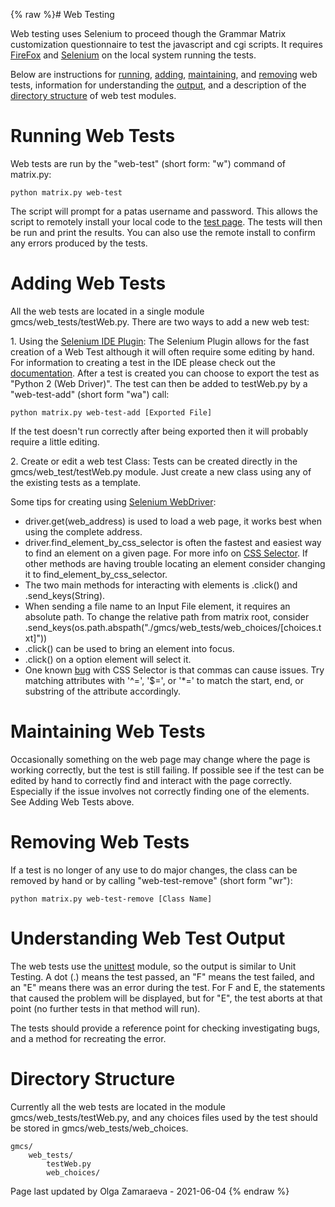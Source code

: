 {% raw %}# Web Testing

Web testing uses Selenium to proceed though the Grammar Matrix
customization questionnaire to test the javascript and cgi scripts. It
requires [FireFox](http://www.mozilla.org/en-US/firefox/fx/) and
[Selenium](http://pypi.python.org/pypi/selenium) on the local system
running the tests.

Below are instructions for
[running](../MatrixCustomizationWebTesting#running-web-tests),
[adding](../MatrixCustomizationWebTesting#adding-web-tests),
[maintaining](../MatrixCustomizationWebTesting#maintaining-web-tests), and
[removing](../MatrixCustomizationWebTesting#removing-web-tests) web tests, information
for understanding the [output](../MatrixCustomizationWebTesting#understanding-web-test-output),
and a description of the [directory
structure](../MatrixCustomizationWebTesting#directory-structure) of web test
modules.

# Running Web Tests

Web tests are run by the "web-test" (short form: "w") command of
matrix.py:

    python matrix.py web-test

The script will prompt for a patas username and password. This allows
the script to remotely install your local code to the [test
page](http://uakari.ling.washington.edu/matrix/test/matrix.cgi). The
tests will then be run and print the results. You can also use the
remote install to confirm any errors produced by the tests.

# Adding Web Tests

All the web tests are located in a single module
gmcs/web\_tests/testWeb.py. There are two ways to add a new web test:

1\. Using the [Selenium IDE
Plugin](http://seleniumhq.org/projects/ide/): The Selenium Plugin allows
for the fast creation of a Web Test although it will often require some
editing by hand. For information to creating a test in the IDE please
check out the
[documentation](http://seleniumhq.org/projects/ide/plugins.html). After
a test is created you can choose to export the test as "Python 2 (Web
Driver)". The test can then be added to testWeb.py by a "web-test-add"
(short form "wa") call:

    python matrix.py web-test-add [Exported File]

If the test doesn't run correctly after being exported then it will
probably require a little editing.

2\. Create or edit a web test Class: Tests can be created directly in
the gmcs/web\_test/testWeb.py module. Just create a new class using any
of the existing tests as a template.

Some tips for creating using [Selenium
WebDriver](http://pypi.python.org/pypi/selenium):

- driver.get(web\_address) is used to load a web page, it works best
when using the complete address.
- driver.find\_element\_by\_css\_selector is often the fastest and
easiest way to find an element on a given page. For more info on
[CSS Selector](http://www.w3.org/TR/CSS2/selector.html). If other
methods are having trouble locating an element consider changing it
to find\_element\_by\_css\_selector.
- The two main methods for interacting with elements is .click() and
.send\_keys(String).
- When sending a file name to an Input File element, it requires an
absolute path. To change the relative path from matrix root,
consider
.send\_keys(os.path.abspath("./gmcs/web\_tests/web\_choices/\[choices.txt\]"))
- .click() can be used to bring an element into focus.
- .click() on a option element will select it.
- One known
[bug](http://code.google.com/p/selenium/issues/detail?id=2301) with
CSS Selector is that commas can cause issues. Try matching
attributes with '^=', '$=', or '\*=' to match the start, end, or
substring of the attribute accordingly.

# Maintaining Web Tests

Occasionally something on the web page may change where the page is
working correctly, but the test is still failing. If possible see if the
test can be edited by hand to correctly find and interact with the page
correctly. Especially if the issue involves not correctly finding one of
the elements. See Adding Web Tests above.

# Removing Web Tests

If a test is no longer of any use to do major changes, the class can be
removed by hand or by calling "web-test-remove" (short form "wr"):

    python matrix.py web-test-remove [Class Name]

# Understanding Web Test Output

The web tests use the
[unittest](http://docs.python.org/library/unittest.html) module, so the
output is similar to Unit Testing. A dot (.) means the test passed, an
"F" means the test failed, and an "E" means there was an error during
the test. For F and E, the statements that caused the problem will be
displayed, but for "E", the test aborts at that point (no further tests
in that method will run).

The tests should provide a reference point for checking investigating
bugs, and a method for recreating the error.

# Directory Structure

Currently all the web tests are located in the module
gmcs/web\_tests/testWeb.py, and any choices files used by the test
should be stored in gmcs/web\_tests/web\_choices.

    gmcs/
        web_tests/
            testWeb.py
            web_choices/

Page last updated by Olga Zamaraeva - 2021-06-04
{% endraw %}